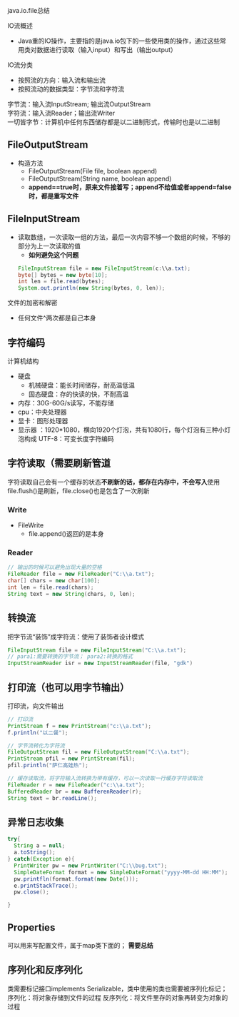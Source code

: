 java.io.file总结

IO流概述
- Java重的IO操作，主要指的是java.io包下的一些使用类的操作，通过这些常用类对数据进行读取（输入input）和写出（输出output）
  
IO流分类
- 按照流的方向：输入流和输出流
- 按照流动的数据类型：字节流和字符流

字节流：输入流InputStream; 输出流OutputStream  
字符流：输入流Reader；输出流Writer  
一切皆字节：计算机中任何东西储存都是以二进制形式，传输时也是以二进制

## FileOutputStream
- 构造方法
  - FileOutputStream(File file, boolean append)
  - FileOutputStream(String name, boolean append)
  - **append==true时，原来文件接着写；append不给值或者append=false时，都是重写文件**  

## FileInputStream
- 读取数组，一次读取一组的方法，最后一次内容不够一个数组的时候，不够的部分为上一次读取的值
  - **如何避免这个问题**
  ```java
  FileInputStream file = new FileInputStream(c:\\a.txt);
  byte[] bytes = new byte[10];
  int len = file.read(bytes);
  System.out.println(new String(bytes, 0, len));
  ```
文件的加密和解密
- 任何文件^两次都是自己本身  
  

## 字符编码
计算机结构
- 硬盘
  - 机械硬盘：能长时间储存，耐高温低温
  - 固态硬盘：存的快读的快，不耐高温
- 内存：30G-60G/s读写，不能存储
- cpu：中央处理器
- 显卡：图形处理器
- 显示器 ：1920*1080，横向1920个灯泡，共有1080行，每个灯泡有三种小灯泡构成
UTF-8：可变长度字符编码

## 字符读取（需要刷新管道
字符读取自己会有一个缓存的状态**不刷新的话，都存在内存中，不会写入**使用file.flush()是刷新，file.close()也是包含了一次刷新

### Write
- FileWrite
  - file.append()返回的是本身
### Reader
```java
// 输出的时候可以避免出现大量的空格
FileReader file = new FileReader("C:\\a.txt");
char[] chars = new char[100];
int len = file.read(chars);
String text = new String(chars, 0, len);
```

## 转换流
把字节流“装饰”成字符流：使用了装饰者设计模式
```java
FileInputStream file = new FileInputStream("C:\\a.txt");
// para1:需要转换的字节流； para2:转换的格式
InputStreamReader isr = new InputStreamReader(file, "gdk")
```
## 打印流（也可以用字节输出）
打印流，向文件输出
```java
// 打印流
PrintStream f = new PrintStream("c:\\a.txt");
f.println("以二餐");

// 字节流转化为字符流
FileOutputStream fil = new FileOutputStream("C:\\a.txt");
PrintStream pfil = new PrintStream(fil);
pfil.println("萨仁高娃热");

// 缓存读取流，将字符输入流转换为带有缓存，可以一次读取一行缓存字符读取流
FileReader r = new FileReader("c:\\a.txt");
BufferedReader br = new BufferenReader(r);
String text = br.readLine();
```

## 异常日志收集
``` java
try{
  String a = null;
  a.toString();
} catch(Exception e){
  PrintWriter pw = new PrintWriter("C:\\bug.txt");
  SimpleDateFormat format = new SimpleDateFormat("yyyy-MM-dd HH:MM");
  pw.printfln(format.format(new Date()));
  e.printStackTrace();
  pw.close();

}
```


## Properties 
可以用来写配置文件，属于map类下面的；
**需要总结**

## 序列化和反序列化
类需要标记接口implements Serializable，类中使用的类也需要被序列化标记；
序列化：将对象存储到文件的过程
反序列化：将文件里存的对象再转变为对象的过程

